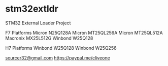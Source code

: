# stm32extldr
STM32 External Loader Project

F7 Platforms
 Micron N25Q128A
 Micron MT25QL256A
 Micron MT25QL512A
 Macronix MX25L512G
 Winbond W25Q128
 
H7 Platforms
 Winbond W25Q128
 Winbond W25Q256
 
 sourcer32@gmail.com
 https://paypal.me/cliveone
